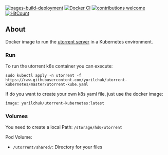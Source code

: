   [![pages-build-deployment](https://github.com/yurilchuk/utorrent-kubernetes/actions/workflows/pages/pages-build-deployment/badge.svg)](https://github.com/yurilchuk/utorrent-kubernetes/actions/workflows/pages/pages-build-deployment)
  [![Docker CI](https://github.com/yurilchuk/utorrent-kubernetes/actions/workflows/docker-publish.yml/badge.svg)](https://github.com/yurilchuk/utorrent-kubernetes/actions/workflows/docker-publish.yml)
  [![contributions welcome](https://img.shields.io/badge/contributions-welcome-brightgreen.svg?style=flat)](https://github.com/yurilchuk/utorrent-kubernetes/issues)
  [![HitCount](http://hits.dwyl.com/yurilchuk/utorrent-kubernetes.svg?style=flat-square)](http://hits.dwyl.com/yurilchuk/utorrent-kubernetes)


## About

Docker image to run the [utorrent server](http://www.utorrent.com/) in a Kubernetes environment.

### Run

To run the utorrent k8s container you can execute:

```
sudo kubectl apply -n utorrent -f https://raw.githubusercontent.com/yurilchuk/utorrent-kubernetes/master/utorrent-kube.yaml
```

If do you want to create your own k8s yaml file, just use the docker image:

```
image: yurilchuk/utorrent-kubernetes:latest
```

### Volumes

You need to create a local Path: `/storage/hd0/utorrent` 

Pod Volume:

* `/utorrent/shared/`: Directory for your files